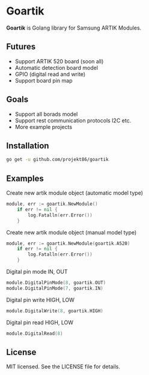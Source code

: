 # Goartik

**Goartik** is Golang library for Samsung ARTIK Modules.



## Futures
- Support ARTIK 520 board (soon all)
- Automatic detection board model
- GPIO (digital read and write)
- Support board pin map

## Goals
- Support all borads model
- Support rest communication protocols I2C etc.
- More example projects


## Installation

```sh
go get -u github.com/projekt86/goartik
```

## Examples

Create new artik module object (automatic model type)
```go
module, err := goartik.NewModule()
	if err != nil {
		log.Fatalln(err.Error())
	}
```
Create new artik module object (manual model type)
```go
module, err := goartik.NewModule(goartik.A520)
	if err != nil {
		log.Fatalln(err.Error())
	}
```
Digital pin mode IN, OUT
```go
module.DigitalPinMode(8, goartik.OUT)
module.DigitalPinMode(7, goartik.IN)
```
Digital pin write HIGH, LOW
```go
module.DigitalWrite(8, goartik.HIGH)
```
Digital pin read HIGH, LOW
```go
module.DigitalRead(8)
```

## License
MIT licensed. See the LICENSE file for details.